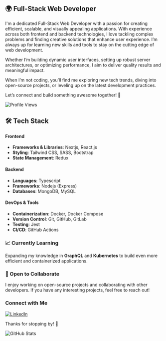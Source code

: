 ## 🌍 Full-Stack Web Developer

I'm a dedicated Full-Stack Web Developer with a passion for creating efficient, scalable, and visually appealing applications. With experience across both frontend and backend technologies, I love tackling complex problems and finding creative solutions that enhance user experience. I’m always up for learning new skills and tools to stay on the cutting edge of web development.

Whether I’m building dynamic user interfaces, setting up robust server architectures, or optimizing performance, I aim to deliver quality results and meaningful impact.

When I’m not coding, you’ll find me exploring new tech trends, diving into open-source projects, or leveling up on the latest development practices.

Let’s connect and build something awesome together! 🚀

![Profile Views](https://komarev.com/ghpvc/?username=katongole-isaac&style=for-the-badge&abbreviated=true)

## 🛠️ Tech Stack

#### Frontend

- **Frameworks & Libraries**: Nextjs, React.js
- **Styling**: Tailwind CSS, SASS, Bootstrap
- **State Management**: Redux

#### Backend

- **Languages**: Typescript
- **Frameworks**: Nodejs (Express)
- **Databases**: MongoDB, MySQL

#### DevOps & Tools

- **Containerization**: Docker, Docker Compose
- **Version Control**: Git, GitHub, GitLab
- **Testing**: Jest
- **CI/CD**: GitHub Actions

### 📈 Currently Learning

Expanding my knowledge in **GraphQL** and **Kubernetes** to build even more efficient and containerized applications.

### 🌱 Open to Collaborate

I enjoy working on open-source projects and collaborating with other developers. If you have any interesting projects, feel free to reach out!  

### Connect with Me

[![LinkedIn](https://img.shields.io/badge/LinkedIn-Connect-blue?style=for-the-badge&logo=linkedin)](https://linkedin.com/in/katongole-isaac)

Thanks for stopping by! 🚀

![GitHub Stats](https://github-readme-stats.vercel.app/api?username=katongole-isaac&show_icons=true&theme=dark)


